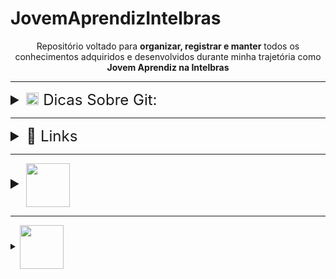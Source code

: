 # JovemAprendizIntelbras

<div id='top' align='center'>
	<p>Repositório voltado para <b>organizar, registrar e manter</b> todos os conhecimentos adquiridos e desenvolvidos durante minha trajetória como <b>Jovem Aprendiz na Intelbras</b></p>
</div>

---

<div id='git'>
	<details>
		<summary style=
		'font-size:x-large'>
		<img src='https://git-scm.com/images/logos/downloads/Git-Icon-1788C.svg' width=20px> Dicas Sobre Git:</summary>
		<div>
			<h3>📥 Importando um repositório</h3>
			<hr>
			<ol>
				<i>
				<li><b>git clone</b><br><pre>cria um clone do projeto (repositório) em nossa máquina local</pre>
				<li><b>git add '{arquivos}'</b><br><pre>realiza a inclusão ou modificação dos arquivos no diretório local, preparando ele para ser entregue ao servidor remoto</pre>
				<li><b>git commit -m '{mensagem}'</b> <pre> confirma e salva as alterações para preparar para o envio</pre>
				<li><b>git push</b><br><pre>envia ao repositório remoto Git (sobe as alterações ao repositorio no GitHub)</pre>
				</i>
			</ol>
			<br>
			<h3>❗ Alguns comandos adicionais, mas importantes</h3>
			<hr>
			<p>
				<i>
				▪ <b>git add .</b><pre>seleciona todos os arquivos locais </pre>
				▪ <b>git push origin '{branch}'</b><pre>especifica a branch na qual receberá o push</pre>
				▪ <b>git remote add origin '{link repositorio}'</b><pre>é usado para adicionar um repositório remoto como uma referência em seu repositório local. Ele define a conexão entre o seu repositório local e o repositório remoto, permitindo que você envie e receba alterações entre os dois</pre>
				▪ <b>git branch</b><pre>realizar operações com branches (criar, listar, renomear ou excluir) link: <a href='https://blog.betrybe.com/git/git-branch/#1'>https://blog.betrybe.com/git/git-branch/#1</a></pre>
				▪ <b>git checkout</b><pre>alterar a branch ou restaurar arquivos (da pra usar o 'git checkout -b {nome branch}' para criar e já entrar nessa nova branch (ramificação) criada). 
link: <a href='https://blog.betrybe.com/git/git-checkout/#1'>https://blog.betrybe.com/git/git-checkout/#1</a></pre>
				▪ <b>git status</b><pre>dá todas as informações necessárias sobre a branch atual</pre>
				▪ <b>git reset</b><pre>desfaz alterações (commits)</pre>
				▪ <b>git rm</b><pre>remove arquivos</pre>
				▪ <b>git mv</b><pre>move arquivos</pre>
				▪ <b>git pull</b>
				<pre>
- Busca e baixa o último conteudo salvo e atualizado do repositorio remoto
- É usado para trazer as atualizações mais recentes de um repositório remoto para o seu repositório local. 
- O git pull é usado quando você já tem um repositório local e deseja sincronizá-lo com o repositório remoto, obtendo as últimas alterações.</pre>
				</i>
			</p>
			<hr>
			<h4>📘 Exemplo:</h4>
			<pre>
- create a new repository on the command line
🔸 git init
🔸 git add README.md
🔸 git commit -m "first commit"
🔸 git branch -M main
🔸 git remote add origin https://github.com/LucasSGonza/testezin.git
🔸 git push -u origin main
<hr>
- push an existing repository from the command line
🔸 git remote add origin https://github.com/LucasSGonza/testezin.git
🔸 git branch -M main
🔸 git push -u origin main</pre>
		</div>
	</details>
</div>

---

<div id='links'>
	<details>
		<summary style='font-size:x-large'>🔗 Links</summary>
		<h4>📱 Desenvolvimento Mobile iOS</h4>
		<pre>
➡ <a href='https://github.com/LucasSGonza/JovemAprendizIntelbras-Lucas/blob/main/AppsComSwift/MyApps/myApps.md'>https://github.com/LucasSGonza/JovemAprendizIntelbras-Lucas/blob/main/AppsComSwift/MyApps/myApps.md</a></pre>
		<h4>🌎Links Gerais</h4>
		<pre>
➡ <a href='https://gitfichas.com/'>https://gitfichas.com/</a><br>
➡ <a href='https://comandosgit.github.io/'>https://comandosgit.github.io/</a><br>
➡ <a href='https://www.freecodecamp.org/portuguese/news/10-comandos-do-git-que-todo-desenvolvedor-deveria-conhecer/'>https://www.freecodecamp.org/portuguese/news/10-comandos-do-git-que-todo-desenvolvedor-deveria-conhecer/</a><br>
➡ <a href='https://medium.com/@rafaelpiresvb/programação-reativa-com-reactivex-no-swift-e-kotlin-71e8a78fe07f'>https://medium.com/@rafaelpiresvb/programação-reativa-com-reactivex-no-swift-e-kotlin-71e8a78fe07f</a><br>
➡ <a href='https://replit.com/@LucasSGonza'>https://replit.com/@LucasSGonza</a><br>
➡ <a href='https://updatedcode.wordpress.com/2016/06/13/3-swift-colecoes-e-tuplas/'>https://updatedcode.wordpress.com/2016/06/13/3-swift-colecoes-e-tuplas/</a><br>
➡ <a href='https://www.hackingwithswift.com/example-code/system/how-do-you-read-from-the-command-line'>https://www.hackingwithswift.com/example-code/system/how-do-you-read-from-the-command-line</a><br>
➡ <a href='https://www.youtube.com/playlist?list=PLJ0AcghBBWShgIH122uw7H9T9-NIaFpP-'>https://www.youtube.com/playlist?list=PLJ0AcghBBWShgIH122uw7H9T9-NIaFpP-</a><br>
➡ <a href='https://www.youtube.com/watch?v=EFYdfF9r6cM'>https://www.youtube.com/watch?v=EFYdfF9r6cM</a><br>
➡ <a href='https://www.codecademy.com/learn/learn-swift/modules/learn-swift-hello-world/cheatsheet'>https://www.codecademy.com/learn/learn-swift/modules/learn-swift-hello-world/cheatsheet</a><br>
➡ <a href='https://www.codingame.com/playgrounds/66493/swift---variaveis-tipos-tuplas-enumeracoes-e-operadores'>https://www.codingame.com/playgrounds/66493/swift---variaveis-tipos-tuplas-enumeracoes-e-operadores</a><br>
➡ <a href='https://macmagazine.com.br/sobre/quaddro-macmagazine/'>https://macmagazine.com.br/sobre/quaddro-macmagazine/</a><br>
➡ <a href='https://tiagoaguiar.co/xcode-shortcuts-teclas-de-atalho#:~:text=cmd%20%2B%20%5B%20%3A%3A%20unindent&text=Um%20bom%20desenvolvedor%20de%20software,atalho%20dentro%20do%20seu%20Xcode'>https://tiagoaguiar.co/xcode-shortcuts-teclas-de-atalho#:~:text=cmd%20%2B%20%5B%20%3A%3A%20unindent&text=Um%20bom%20desenvolvedor%20de%20software,atalho%20dentro%20do%20seu%20Xcode</a><br>
➡ <a href='https://www.tutorialspoint.com/swift-program-to-get-input-from-the-user#'>https://www.tutorialspoint.com/swift-program-to-get-input-from-the-user#</a><br>
➡ <a href='https://www.codecademy.com/learn/learn-swift/modules/learn-swift-hello-world/cheatsheet'>https://www.codecademy.com/learn/learn-swift/modules/learn-swift-hello-world/cheatsheet</a>
  		</pre>
		<h4>📖Links de estudo<h4>
		<pre>
➡ <a href='https://www.alura.com.br/artigos/ios-swift-diferencas-construcao-layouts-storyboard-xib-view-code?gclid=CjwKCAjwp6CkBhB_EiwAlQVyxTN_Ww64Fd-mqoph6pqmOBo-G1BNj3CfPyQqXxegOwGjbAr8yUsJPBoCj5kQAvD_BwE'>https://www.alura.com.br/artigos/ios-swift-diferencas-construcao-layouts-storyboard-xib-view-code?gclid=CjwKCAjwp6CkBhB_EiwAlQVyxTN_Ww64Fd-mqoph6pqmOBo-G1BNj3CfPyQqXxegOwGjbAr8yUsJPBoCj5kQAvD_BwE</a><br>
➡ <a href='https://medium.com/good-morning-swift/ios-view-controller-life-cycle-2a0f02e74ff5'>https://medium.com/good-morning-swift/ios-view-controller-life-cycle-2a0f02e74ff5</a><br>
➡ <a href='https://caiocnoronha.medium.com/como-passar-entre-p%C3%A1ginas-no-xcode-f7613820d912'>https://caiocnoronha.medium.com/como-passar-entre-p%C3%A1ginas-no-xcode-f7613820d912</a><br>
➡ <a href='https://www.youtube.com/watch?v=XzyF36Wun3U'>https://www.youtube.com/watch?v=XzyF36Wun3U</a><br>
➡ <a href='https://www.youtube.com/watch?v=DxCydBmOqXU'>https://www.youtube.com/watch?v=DxCydBmOqXU</a><br>
➡ <a href='https://www.youtube.com/watch?v=09TeUXjzpKs'>https://www.youtube.com/watch?v=09TeUXjzpKs</a><br></pre>
	</details>
</div>

---

<div id='swift'>
	<details>
		<summary style='font-size:x-large'><img src='https://img.shields.io/badge/Swift-FA7343?style=flat&logo=swift&logoColor=white' width='70px' align='center'></summary><br>
		<div>
			<details id="caracteristicaslinguagem">
			<summary style='font-size:medium'>📚 Características da Linguagem</summary>
			<pre>
🔸 Tipagem --> tipo da variável é definido baseado no 1º valor que ela receber. Uma vez definido o tipo, este não poderá ser modificado<br>
🔸 ' ; ' é opcional<br>
🔸 "Xcode" --> IDE oficial desenvolvida pela apple para desenvolvimento de SWIFT<br>
🔸 Uso do ' _ '<pre>
usar ‘ _ ‘ (underline) significa que o valor não é necessário ser citado. Exemplo: <br>
* for _ in 0…2 { print(‘Ola Mundo’) } —> irá simplesmente realizar o código do loop 3x
* func calcMedia (_ nota1: Double, _ nota2: Double ) { //codigo } <br>
--> nesse caso, por padrao as funções em swift utilizam de ‘label’ (tag identificador) para cada parâmetro, ou seja, utlizando o ‘ _ ‘,vc 
retira a necessidade de, quando for chamar a função, 
ter que colocar as labels, no caso os nomes utilizados, no exemplo citado sendo nota1, nota2
</pre>
🔸 Programando com 'Opcionais': deve-se tomar cuidado ❗<pre>
‘ ?? ‘ —> utiliza-se quando a variável é do tipo opcional, dessa forma, após as ??, coloca-se um valor padrão para a mesma.<br>
This operator is generally used to provide a default value when an expression or variable produces an optional result. for ex:<br>
<i>let i: Int? = 5
let j: Int? = nil
let value1 = i ?? 9 //value1 will be 5 non-optional
let value2 = j ?? 9 //value2 will be 9 non-optional</i><br>
You can chain multiple of these operators as such:
<i>let value3 = j ?? i ?? 9 //value3 will be 5 non-optional</i></pre>
🔸 Concatenação<pre>
print (“Média: “, media) --> usar + da erro. O “+” iria concatenar apenas se tudo fosse String.<br>
Dica: utilizamos “\(valor)” para inserirmos o valor de uma variável ou constante dentro de uma string (Interpolação).
</pre></pre>
			</details>
			<hr>
			<details id='adentrandologica'>
				<summary style='font-size:medium'>♟ Adentrando na Lógica</summary>
				<h4>🎲 Tipos de dados</h4>
				<pre>
🔸 Int		🔸 Double			🔸 Float
🔸 String	🔸 Character (char)		🔸 Bool (boolean)
🔹 Array	🔹 Dictionary			🔹 Set
🔹 Enum		🔹 Tuple			❔ Optional
💥 Class	💥 Struct			💥 Protocol
💫 Any
...</pre>
				<h4>💾 Variáveis, constantes e tipos de declaração geral</h4>
				<pre>
* let --> constante (imutável)
* var --> variável (mutável)
========
Tipos de declarações:
* let num; —> num = 1
* let num = 1;
* let num: Int = 1; </pre>
				<h4>💱 Conversão de dados <i>(type casting)</i></h4>
				<pre>
Como foi citado anteriormente nas <a href=#caracteristicaslinguagem>'Características da linguagem'</a>, uma vez declarado o tipo da variável, não é mais possível trocar seu tipo. 
Contudo, ainda pode ser feita uma 'adaptação':<br>
Sintaxe 1: tipoDado(variável);
Ex:
Let x = 10;
Let name = String(x)
print(name) —> “10”</pre>
🔸 Existe ainda alguns operadores muito utilizados quando o assunto é tipagem:
<pre>🔹 2 operadores => IS , AS (relativamente intuitivos)<br>
🍺 IS --> funciona como um if, no caso como se fosse uma afirmação, que retornará um booleano. Ex:<pre>
nota is Double //true
nome is Int //false</pre>
🍷 AS --> funciona como uma atribuição (como em SQL), no caso indicando um tipo para a variável/objeto caso este não esteja explícito. É utilizado juntamente dos operadores '!' e '?', 
assim como nas opcionais. Ex:<pre>
//forçar o desempacotamento (usado quando se tem certeza do tipo da variável)
nome as! String<br>
//tentará mudar o tipo para String, mas retornará nil caso não consiga
email as? String</pre>
</pre>
				<h4>🎮 Operadores Lógicos</h4>
				<pre>No geral, igual as outras linguagens (<,>,//, ==, !=, !, +=, -=, …, &&, ||)
link:
<a href='https://docs.swift.org/swift-book/documentation/the-swift-programming-language/basicoperators/'>https://docs.swift.org/swift-book/documentation/the-swift-programming-language/basicoperators/</a>
</pre>
				<h4>❓ Operadores Condicionais</h4>
				<pre>
If, if/else, else if, switch --> igual as outras linguagens
Operador ternário: sintaxe --> expressão ? valor-seTrue : valor-seFalse;
				</pre>
				<h4>🗣 Comentários</h4>
				<pre>Igual Java --> // ou /* */</pre>
				<h4>😀 Tuplas</h4>
				<pre>
🔸 Sintaxe padrão => let numbers = (1,2,3)
🔸 Funciona semelhante como uma matriz em Java (uma ‘variável’ ou um espaço de memória que agrupa vários valores, podendo ser de tipos distintos ou não)
🔸 Sintaxe de criação com a mesma lógica das variáveis (pode definir o tipo explicitamente ou não)
🔸 Caso for definir o tipo, precisa ser para cada item da tupla (oq talvez não seja tão produtivo), visto que cada item é “único” (a tupla serve simplesmente para armazenar)
🔸 Pode ser inicializado vazia
🔸 Por padrão, cada item da tupla pode ser acessado pelo seu índice, mas é possível atribuir ‘nomes’ para cada item (somente se o tipo não estiver declarado)=> let coords = (lat: 22.1, lng: 27.6)
				</pre>
				<h4>🤠 Array</h4>
				<pre>
🔸 Sintaxe padrão => let numbers = [1,2,3]
🔸 Possuí a sintaxe de criação de uma matriz em Java (utilizando colchetes) e compartilha da característica de conter apenas valores de um MESMO TIPO. Nesse sentido, 
caso queira definir o tipo de dado da Array durante a criação dela, basta definir somente uma vez, diferentemente da Tupla, que caso for definir o tipo, precisa ser para cada valor contido nela.
🔸 Pode ser inicializado vazia
🔸 Alguns métodos usuais (alguns funcionam para tuplas tbm):
➡ append() -> adiciona na Array
➡ removeAll() -> auto-explicativo
➡ isEmpty -> auto-explicative
➡ count -> verifica tamanho da lista (igual o lenght ou size)
➡ contais() -> verifica na Array se existe o elemento indicado no parâmetro
➡ first -> access o primeiro elemento da Array
➡ insert(‘item’, at: ‘índice’) -> insere um elemento no índice indicado
➡ remove(at: ‘indice’) -> remove o item da Array no índice indicado
➡ removeLast() -> auto-explicativo mas remove o ultimo item da Array
➡ swapAt(0,1) -> meio auto-explicativo mas ele troca os elementos de posição (vc indica quais serão trocados)
				</pre>
				<h4>📒 Dictionary</h4>
				<label>Link:
				<a href='https://www.codecademy.com/learn/learn-swift/modules/learn-swift-dictionaries/cheatsheet'>https://www.codecademy.com/learn/learn-swift/modules/learn-swift-dictionaries/cheatsheet</a>
				<pre>
🔸 Funciona muito semelhante a uma Array, mas utiliza do conceito de chave-valor (key-value), semelhante a um JSON
🔸 É necessário definir na criação o tipo da chave e do valor
🔸 Possuí métodos da mesma forma que Array, possuindo alguns métodos até idênticos, mas no geral os métodos realmente “são os mesmos” que na Array, mas atualizados para a sintaxe do dictionary.
🔸 Os retornos dos valores sempre são como Opcionais
🔸 Usos gerais:<pre>
◽ Sintaxe de criação:
var products: [tipoChave : tipoValor] = [ : ] —> iniciando vazia<br>
◽ CRUD valores (sempre atento ao tipo da chave e do valor):<br>
🟣CREATE ja na criação do dicionario  —>
var products: [Int : String] = [1 : “Fone de ouvido”]<br>
🟣CREATE/UPDATE normal —>
products[1] = “Fone de ouvido”<br>
🟣MÉTODO CREATE/UPDATE —> 
dictionary.updateValue(valor, forKey: chave) —> add or update a key-value<br>
🔵DELETE meio estranho —> 
products[0] = nil —> nil significa a ausência de valor<br>
🔵 MÉTODO DELETE mais legal —> 
removeValue(forKey: 0) = a partir da chave informada, remove o item<br>
🟡 READ de chave —>
for key in products.key { print(key) }<br>
🟡 READ de valor —>
for val in products.values { print(val) }<br>
🟡 READ key-value —>
for (key, value) in products { print (“chave: \(key), valor: \(valor)” }</pre>
</pre>
			<h4>🙂 Sets</h4>
			<pre>
🔸 Semelhante a um Array, mas não permite itens repetidos
🔸 Igualmente a Array, permite apenas 1 tipo (coleção de dados únicos de mesmo tipo)
🔸 Sintaxe padrao —> var newSet: Set<tipo> = [ ]
🔸 Sua utilização me parece mais específica do que em relação aos demais tipos de dados, além de talvez necessitar de um maior contexto para utilizá-la. Ex:
<pre>
//simulando a Mega-sena<br>
var numbers = 6
var result: Set<Int> = [ ]<br>
while (numbers > 0) {
	//método que gera numeros aleatorios a partir do range definido
	let generated = Int.random (in: 1…60)<br>
	//só irá inserir no Set se o número gerado não for repetido
	let res = result.insert(generated)<br>
	if (res.inserted) {
		numbers--
	}
}</pre></pre>
			<h4>🧶 Laços de Repetição</h4>
			<pre>
🔹While:<pre>
➡ sintaxe padrão, igual em Java e JS (verifica a condição, dps executa o bloco de código)
➡ Repeat/while => igual o do/while (execute o bloco de código, dps verifica a condição)
➡ Sequências (ranges) => controlam o for<br>
ex:
let range = 0…5 // inclusive (incluí tudo)
let r = 0..<5 // exclusive (não incluí o limite)</pre>
🔹 for-in:
<pre>
➡ Sintaxe 1:
◽ for i in x...y { }
◽ i --> variável padrão, é imutável (let)
◽ O for em swift utiliza bem da questão dos parâmetros genéricos, ent a variável 'i'é somente uma opção para tal.<br>
◽ é possível utilizar da cláusula ‘where’ para colocar uma condição no loop. ex:
<pre>
	for i in 1...10 where i % 2 == 0 { print(i) }
</pre>
◽ No geral, o loop for é mais fácil de interpretar traduzindo-o. ex:
<pre>
	let sequencia = 1…5
	for num in sequencia {
		print(num) //exibira todos os itens de ‘sequencia’	
	}
</pre>
-----
➡ Sintaxe 2 (mais padrão):
<pre>
	for item in items {	// Do this	}
</pre>
◽ Nessa sintaxe, deixa mais claro a possibilidade de utilizar do for para iterar uma Array, da mesma forma que um forEach(). A vantagem do for, seria da possibilidade de 
iterar por uma Array de Array’s, ou seja, cada item da Array a ser iterada é uma outra Array
</pre>
Links:
<a href='https://www.programiz.com/swift-programming/for-in-loop'>https://www.programiz.com/swift-programming/for-in-loop</a>
<a href='https://www.appypie.com/loops-swift-how-to'>https://www.appypie.com/loops-swift-how-to</a>
<a href='https://www.hackingwithswift.com/sixty/4/1/for-loops'>https://www.hackingwithswift.com/sixty/4/1/for-loops</a>
</pre>
				<h4>⏸ 'Break' e 'Continue' ▶</h4>
				<pre>
🔸 Break —> utilizado para literalmente quebrar/parar algo, geralmente uma iteração em um loop ou no caso de utilizar de switch/case, por exemplo. Quando utilizado em loops, 
muito comum ser utilizado dentro de if’s (verificações), para não ser necessário validar tudo de algo (array por ex) quando já satisfez oq era procurado<br>
🔹 Continue —> pula uma iteração e passa para a próxima instrução ou bloco de código.
</pre>
				<h4>👔 Functions</h4>
				<pre>
🔸 Muito semelhante às sintaxe dos métodos em Java e das functions em JavaScript, só muda o prefixo: func nomeFuncao () { }<br>
🔸 Da mesma forma que em Java, os parâmetros precisam de nome + tipo<br>
🔸 Se for utilizar do ‘return’ é necessário definir o tipo do retorno, mesma lógica que em Java, mas o tipo do retorno é definido após os parâmetros, da seguinte forma:
<pre>
func calcMedia (nota1: Double, nota2: Double) -> Double { }
</pre>
🔸 Por padrão, caso for omitido, o return é vazio<br>
🔸 Nos parâmetros, os nomes das ‘variaveis de parâmetro’ funcionam como labels, ou seja, caso não for utilizado um ‘ _ ‘ antes do nome da variavel, na hora de chamar o 
método e passar os argumentos, seria necessário citar os labels. EX:
<pre>
calcMedia(nota1: 7, nota2: 10)
</pre>
</pre>
				<h4>📜 Closure</h4>
				<a href='https://www.programiz.com/swift-programming/closures'>https://www.programiz.com/swift-programming/closures</a>
				<pre>
🔸 Funciona quase como uma Arroy function em JavaScript, no sentido de que a Closure é uma função resumida. EX:
<pre>
📜 closure:
{ (a: Int, b: Int) -> Int in
   a + b								
}								
</pre>
<pre>
👔 function
func somar (a: Int, b: Int) -> Int {
  	return a + b
}
</pre>
🔸 Características:
- pode ou não receber parâmetros
- não é necessário uma palavra chave para declarar uma closure (como existe nas functions)
- a declaração consiste nas { }
- Sintaxe padrao: { (parametro) -> tipoRetorno in //codigo } 
- o ‘in’ funciona como uma “—>” em JS
- o ’—>’ serve para separar os parâmetros do tipo de retorno 
- Pode ser passada como parâmetro de outras funções (callback function), como em um map por exemplo</pre>
				<h4>❓ Opcionais</h4><pre>
🔸 Uma condição dada aos tipos de varíaveis na qual permite a ausência de valor (nil)
🔸 Resumidademente, permite valores nulos (tipo nulo [nil]) a variáveis , com tipos declarados (String, Int, Double, ...), visto que normalmente isso 
não seria permitido (ex: atribuir nil a uma variável que espera um valor Int)<br>
🔸 sintaxe -->  <i><b>var variavel: tipoVariavel? , ex: let nota: Int?</b></i><br>
🔸 Como esse tipo de variável permite valores nulos, é necessário fazer algo para que, caso tente acessar um valor nulo, o programa nao dê problema. Para isso, existem 2 respostas padrão:
<pre>
🔹 Definir um valor padrão, caso ainda esteja como nil.Ex:
<pre>var numbers = total ?? 60</pre>Funciona como um if: caso tenha valor, seguirá utilizando o valor normalmente. Caso ainda esteja nil, utiliza o valor padrão<br>
🔹 Forçar um unwrapp na variável
<pre>
▪ usado quando temos certeza de que a variável, mesmo que opcional, terá um valor informado (e não será nil) durante a compilação
▪ utiliza ! ao fim da variável
</pre></pre>
🔸 <b>CUIDADO</b> => caso seja passado um nil e seja usado '!' para forçar, o programa dará fatal error. Para não acontecer este problema, existem maneiras de verificar 
se realmente é possível forçar um desembrulo da variável:<br>
<b>🌝 if let</b> 
🔹 faz uma verificação if para ver se a variável possuí valor.
🔹 sintaxe --> <pre>
if let product = dict[id] { return product } else { return "nenhum produto encontrado" }</pre>
<b>🌚 guard let</b> 
🔹 muito semelhante ao 'if let' mas realiza as operações em ordem trocada: primeiro verifica o erro, para ent seguir com o sucesso (true)<br>
🔹 sintaxe --><pre> 
guard let product = dict[id] else { return "nenhum produto encontrado" } return product</pre>
🔹 QUANDO USAR --> semelhante ao NOT NULL em SQL, ou seja, geralmente utilizado após verificar se é necessário ou não existir um valor. In fact, esse é um dos motivos 
para existir esse tipo, visto que serve para tratar, por exemplo, valores nulos vindo de um BD, visto que no BD podem existir campos que permitem serem nulos, fazendo 
com que em nosso sistema realizassemos a mesma lógica, definindo algumas variáveis como <i>opcionais</i>.<br>
É possível definir mais condições ao utilizar o if let e guard let, utilizando ' , ' EX:<pre>
	if let user = loadUsername(), let password = decryptPassword() {
    	authenticate(user, password)
	}</pre></pre>
				<h4>📖 Enum</h4>
				<label>Link:
				<a href='https://www.youtube.com/watch?v=pgHzqTXwkLI&t=6s'>https://www.youtube.com/watch?v=pgHzqTXwkLI&t=6s</a>
				<pre>
🔸 Basicamente é uma lista de itens. Contudo, cada item é um 'case' (o mesmo utilizado em swift), logo, podem ser atribuídos códigos para cada case 
utilizando um switch (fora da estrutura do enum)<br>
🔸 O tipo do enum não precisa necessariamente ser especificado, além dele poder armazenar valores de qualquer tipo e os tipos destes valores poderem ser diferentes 
para cada membro do enum (logo, deve-se avaliar se vale a pena limitar o tipo do enum ou de seus case's)<br>
🔹 Life hack: se definir a enum para Int e nos cases não definirmos uma sequencia, os valores serão auto-incrementais. Ex:<pre>
enum Dia: Int { case Domingo = 1, Segunda, Terça, .... } Dia.Segunda.rawValue //2</pre>
🔸 <i>Raw Value</i> => 'método' para pegar o valor do case
🔸 Ao inves do rawValue, pode ser mais adequado utilizar um switch self
🔸 Motivos para utilizar;
◽ Reduzir linhas de códigos ao simplesmente pegar o case e seu rawValue
◽ Definir nomes para variáveis que serão utilizadas várias vezes (agilizando seus acessos), e que possuem valores padrões<br>
🔸 É do tipo 'Reference Type', assim como as 'Class'</pre>
				<h4>🏡Struct</h4>
				<pre>
🔸 Muito semelhante ao conceito de classes de Java e JS, mas é mais simples, visto que o Struct não permite herança, além de existir um 'class' em Swift, ent deve-se tomar 
cuidado para não misturar os conceitos<br>
🔸 Outra diferença para as classes, é que o Struct trabalha com o tipo VALOR. Nesse sentido, é possível criar apenas uma instância de objeto e dps criar novas variáveis e 
atribuir o VALOR sendo o primeiro objeto instanciado.<br>
🔸 Em resumo, os objetos do tipo Struct, não são necessariamente únicos, pois podem ser feitas CÓPIAS de um único objeto criado<br>
🔸 Logo, é do tipo 'Value Type', assim como Arrays, Dictionarys, Tuplas<br>
🔹 sintaxe<pre>let player1 = Player()</pre></pre>
				<h4>👑 Class</h4>
				<pre>
🔸 De forma geral, são os mesmos conceitos, técnicas e lógicas de classes das vistas em Java.<br>
🔸 Trabalham com REFERÊNCIA, ou seja, cada instância será um local da memória diferente, portanto deve-se atentar ao modo de como será instanciado um objeto 
(visto que pode ser feita REFERÊNCIA ao mesmo local de memória). De modo geral, o processo é o seguinte: <pre>
	1. instânciar um objeto (ex: let jogador1 = Jogador())
	2. caso eu queira instanciar um novo objeto da class Jogador, eu devo instanciar novamente um novo objeto, e não tentar fazer o seguinte:<br>
	let jogador2 = jogador1</pre>Nesse caso, tanto jogador1 quanto jogador2 estao fazendo REFERÊNCIA ao mesmo espaço de memória e, portanto, ao mesmo objeto. 
Logo, qualquer alteração das propriedades desse objeto serão observadas em ambas as variáveis<br>
🔹 sintaxe --> var pessoa : Pessoa = Pessoa()
				</pre>
				<h4>😲Semelhanças e Diferenças entre 'Class' e 'Struct'</h4>
				<label>Link:
				<a href='https://www.youtube.com/watch?v=tKSNjg9Cb_g&list=PLZPWdr0WUuJ93mjCDaxLM8ZOi_5BwG7iC&index=6'>https://www.youtube.com/watch?v=tKSNjg9Cb_g&list=PLZPWdr0WUuJ93mjCDaxLM8ZOi_5BwG7iC&index=6</a>
				<pre>
🔸 Tanto em Struct quanto em Class, deve-se atentar a alguns casos:<pre>
🔹 Caso nao definir um valor inicial para um atributo, deve ser criado um metodo inicializador (construtor)<br>
🔹 Nao pode criar um metodo construtor vazio -> visto que esse conceito acontece quando definimos valores iniciais aos atributos, permitindo que instanciemos um 
objeto sem ter que definir seus atributos logo de cara<br>
🔹 Se nao quiser criar um metodo construtor, deve-se definir um valor inicial para cada atributo (geralmente é tipo "", 0, ...)</pre>
🔸 Método Inicializador (mesmo conceito do método construtor de Java)<pre>
init (parameters) {
	statements	
}</pre></pre>
				<h4>🔐 Encapsulamento</h4>
				<pre>
🔸 Mesmo conceito de Java, ent serve pra definir os tipos de acesso às classes, propriedades e métodos<br>
Tipos:
🔸 <b>public</b> – Permite acesso a qualquer outro elemento.
🔸 <b>internal</b> – Permite acesso apenas dentro da própria classe e nas classes herdeiras.
🔸 <b>private</b> – Permite acesso apenas dentro da classe na qual foi declarada.<br>
OBS:
🔸 por padrão, o nível de encapsulamento é <i><b>'internal'</b></i>.
🔸 o encapsulamento do Swift funciona apenas se a classe e sua instância estiverem em arquivos separados.</pre>
				<h4>🧐'willSet' e 'didSet'</h4>
				<label>Link:
				<a href='https://www.codingem.com/didset-and-willset-in-swift/'>https://www.codingem.com/didset-and-willset-in-swift/</a>
				<pre>
🔸 Os observadores 'didSet' e 'willSet' provêm uma maneira de responder corretamente quando uma propriedade tem seu valor definido/alterado. 
🔸 O observador willSet é chamado antes de o valor ser atribuído a uma propriedade
🔸 O observador didSet é chamado depois de uma propriedade ter recebido um valor.
<pre>
🔹 willSet runs a piece of code right before a property changes.
🔹 didSet runs a piece of code right after the property has changed.<br>
var name: String = "Alice" {
    willSet { print("Name will from \(name) to \(newValue)") }
    didSet { print("Name changed from \(oldValue) to \(name)")}
}
name = "Jack"
-------------------------
Output:<br>
Name will from Alice to Jack
Name changed from Alice to Jack</pre><pre>Property observers also take parameters that refer to the old and the new values.<br>
By default, these parameters are called oldValue and newValue.
🔹 The willSet block always stores the incoming value as newValue.
🔹 The didSet block always stores the previous value as oldValue.<br>
To access these parameters, you do not need to declare them anywhere. They are automatically in your use.</pre></pre>
				<h4>🌳 Herança</h4>
				<pre>
🔸 Mesmo princípio das outras linguagens, portanto permite o compartilhamento (herança/herdar) os métodos e atributos entre classes<br>
🔸 sintaxe <pre>classeFilha : classePai</pre>
🔸 É como se vc estivesse atribuindo a uma classeFilha ser do tipo da classePai<br>
❗ <i>IMPORTANTE:</i> A subclasse pode ter suas próprias propriedades e métodos, e estes não podem ser acessados pela superclasse, já que o fluxo da herança 
é sempre da superclasse para a subclasse</pre>
				<h4>🧬Polimorsfismo</h4>
<pre>
🔸 Novamente, funciona a partir do mesmo princípio das outras linguagens, então é a propriedade que permite a subClasse (classeFilha) sobrescrever métodos 
e propriedades de uma superClasse (classePai)<br>
🔸 Tanto em Swift quanto em Java utiliza-se da mesma palavra reservada: <i><b>override</b></i><br>
🔸 Novamente igual em Java, em Swift existe a palavra reservada <i><b>final</b></i> para definir como "final"/irretocável um atributo ou método
				</pre>
				<h4>🔖Protocol</h4>
				<label>Link:
				<a href='https://www.programiz.com/swift-programming/protocols#:~:text=In%20Swift%2C%20a%20protocol%20defines,(or%20any%20other%20types)'>https://www.programiz.com/swift-programming/protocols#:~:text=In%20Swift%2C%20a%20protocol%20defines,(or%20any%20other%20types)</a>
				<pre>
🔸 Funciona como uma class abstract em Java, ou seja, sua função é ser um modelo para que outras classes utilizem de seus métodos e atributos, mudando apenas o conteúdo deles<br>
🔸 A diferença aqui é que o 'protocol' tem sintaxe semelhante a uma function, na qual dentro dele irão os atributos ou functions para serem usados em outros locais<br>
🔸 sintaxe e ex:<pre><b style='color:cyan'>protocol Greet {
// blueprint of a property
var name: String { get }<br>
// blueprint of a method 
func message()<br> 
}</b><br>
------------<br>
<b style='color:lightGreen'>// conform class to Greet protocol
class Employee: Greet {<br>
	// implementation of property
	var name = "Perry"<br>
	// implementation of method
	func message() {
	print("Good Morning!")
	}
}</b></pre></pre>
				<h4>⚙ Delegate</h4>
				<label>Links:<br>
				<li><a href='https://jamesrochabrun.medium.com/implementing-delegates-in-swift-step-by-stepd3211cbac3ef#:~:text=Delegates%20are%20a%20design%20pattern,B%20to%20perform%20an%20action.'>https://jamesrochabrun.medium.com/implementing-delegates-in-swift-step-by-stepd3211cbac3ef#:~:text=Delegates%20are%20a%20design%20pattern,B%20to%20perform%20an%20action.</a></li>
				<li><a href='https://medium.com/mackmobile/protocol-delegate-em-swift-5f521e19ca56'>https://medium.com/mackmobile/protocol-delegate-em-swift-5f521e19ca56</a></li><br>
				<pre>
🔸Delegates are a design pattern that allows one object to send messages to another object when a specific event happens.<br>
🔸Imagine an object A calls an object B to perform an action. Once the action is complete, object A should know that B has completed the task and take necessary action, this can be achieved with the help of delegates!</pre>
				<a href='#top'>Back to top</a>
			</details>
		</div>
	</details>
</div>
<hr>
<div id= 'kotlin'>
	<details>
		<summary><img src='https://img.shields.io/badge/Kotlin-7F52FF?style=flat&logo=kotlin&logoColor=white' width='70px' align='center'></summary><br>
		<pre>
			<h4>Introdução geral ao Kotlin</h4>
			<ul>
				<li>https://blog.geekhunter.com.br/introducao-a-kotlin/</li>
			</ul>
		</pre>
	</details>
</div>
